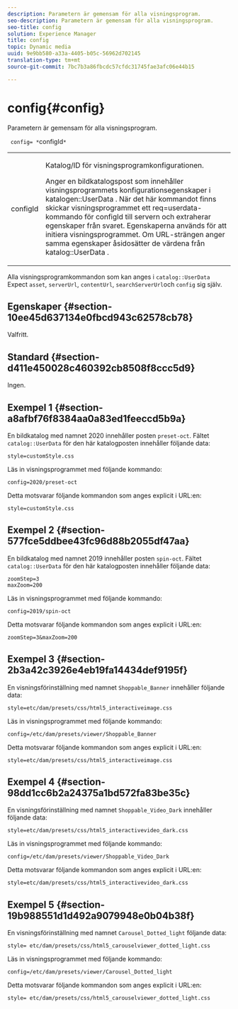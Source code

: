 ```yaml
---
description: Parametern är gemensam för alla visningsprogram.
seo-description: Parametern är gemensam för alla visningsprogram.
seo-title: config
solution: Experience Manager
title: config
topic: Dynamic media
uuid: 9e9bb580-a33a-4405-b05c-56962d702145
translation-type: tm+mt
source-git-commit: 7bc7b3a86fbcdc57cfdc31745fae3afc06e44b15

---
```



# config{#config}

Parametern är gemensam för alla visningsprogram.

` config= *`configId`*`

<table id="table_9B98C97485DD4DEB8A6ECBCE8DF6B886"> 
 <tbody> 
  <tr> 
   <td colname="col1"> <p> <span class="codeph"> <span class="varname"> configId </span></span> </p> </td> 
   <td colname="col2"> <p>Katalog/ID för visningsprogramkonfigurationen. </p> <p> Anger en bildkatalogspost som innehåller visningsprogrammets konfigurationsegenskaper i <span class="codeph"> katalogen::UserData </span>. När det här kommandot finns skickar visningsprogrammet ett <span class="codeph"> req=userdata- </span> kommando för <span class="codeph"> configId </span> till servern och extraherar egenskaper från svaret. Egenskaperna används för att initiera visningsprogrammet. Om URL-strängen anger samma egenskaper åsidosätter de värdena från <span class="codeph"> katalog::UserData </span>. </p> </td> 
  </tr> 
 </tbody> 
</table>

Alla visningsprogramkommandon som kan anges i `catalog::UserData` Expect `asset`, `serverUrl`, `contentUrl`, `searchServerUrl`och `config` sig själv.

## Egenskaper {#section-10ee45d637134e0fbcd943c62578cb78}

Valfritt.

## Standard {#section-d411e450028c460392cb8508f8ccc5d9}

Ingen.

## Exempel 1 {#section-a8afbf76f8384aa0a83ed1feeccd5b9a}

En bildkatalog med namnet 2020 innehåller posten `preset-oct`. Fältet `catalog::UserData` för den här katalogposten innehåller följande data:

```
style=customStyle.css
```

Läs in visningsprogrammet med följande kommando:

```
config=2020/preset-oct
```

Detta motsvarar följande kommandon som anges explicit i URL:en:

```
style=customStyle.css
```

## Exempel 2 {#section-577fce5ddbee43fc96d88b2055df47aa}

En bildkatalog med namnet 2019 innehåller posten `spin-oct`. Fältet `catalog::UserData` för den här katalogposten innehåller följande data:

```
zoomStep=3 
maxZoom=200
```

Läs in visningsprogrammet med följande kommando:

```
config=2019/spin-oct
```

Detta motsvarar följande kommandon som anges explicit i URL:en:

```
zoomStep=3&maxZoom=200
```

## Exempel 3 {#section-2b3a42c3926e4eb19fa14434def9195f}

En visningsförinställning med namnet `Shoppable_Banner` innehåller följande data:

```
style=etc/dam/presets/css/html5_interactiveimage.css
```

Läs in visningsprogrammet med följande kommando:

```
config=/etc/dam/presets/viewer/Shoppable_Banner
```

Detta motsvarar följande kommandon som anges explicit i URL:en:

`style=etc/dam/presets/css/html5_interactiveimage.css`

## Exempel 4 {#section-98dd1cc6b2a24375a1bd572fa83be35c}

En visningsförinställning med namnet `Shoppable_Video_Dark` innehåller följande data:

```
style=etc/dam/presets/css/html5_interactivevideo_dark.css
```

Läs in visningsprogrammet med följande kommando:

```
config=/etc/dam/presets/viewer/Shoppable_Video_Dark
```

Detta motsvarar följande kommandon som anges explicit i URL:en:

```
style=etc/dam/presets/css/html5_interactivevideo_dark.css
```

## Exempel 5 {#section-19b988551d1d492a9079948e0b04b38f}

En visningsförinställning med namnet `Carousel_Dotted_light` följande data:

```
style= etc/dam/presets/css/html5_carouselviewer_dotted_light.css
```

Läs in visningsprogrammet med följande kommando:

```
config=/etc/dam/presets/viewer/Carousel_Dotted_light
```

Detta motsvarar följande kommandon som anges explicit i URL:en:

```
style= etc/dam/presets/css/html5_carouselviewer_dotted_light.css
```

